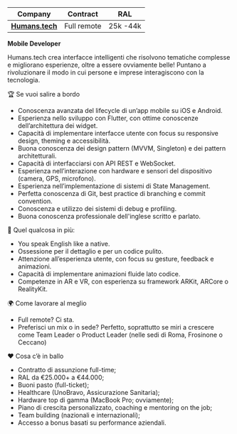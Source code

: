 
| Company                   | Contract    | RAL       |
|---------------------------|-------------|-----------|
| [**Humans.tech**](company.md) | Full remote | 25k -44k | 



**Mobile Developer**



Humans.tech crea interfacce intelligenti che risolvono tematiche complesse e migliorano esperienze, oltre a essere ovviamente belle!
Puntano a rivoluzionare il modo in cui persone e imprese interagiscono con la tecnologia.




🏆 Se vuoi salire a bordo


- Conoscenza avanzata del lifecycle di un’app mobile su iOS e Android.
- Esperienza nello sviluppo con Flutter, con ottime conoscenze dell’architettura dei widget.
- Capacità di implementare interfacce utente con focus su responsive design, theming e accessibilità.
- Buona conoscenza dei design pattern (MVVM, Singleton) e dei pattern architetturali.
- Capacità di interfacciarsi con API REST e WebSocket.
- Esperienza nell’interazione con hardware e sensori del dispositivo (camera, GPS, microfono).
- Esperienza nell’implementazione di sistemi di State Management.
- Perfetta conoscenza di Git, best practice di branching e commit convention.
- Conoscenza e utilizzo dei sistemi di debug e profiling.
- Buona conoscenza professionale dell'inglese scritto e parlato.



🌟 Quel qualcosa in più:
- You speak English like a native.
- Ossessione per il dettaglio e per un codice pulito.
- Attenzione all’esperienza utente, con focus su gesture, feedback e animazioni.
- Capacità di implementare animazioni fluide lato codice.
- Competenze in AR e VR, con esperienza su framework ARKit, ARCore o RealityKit.



🌍 Come lavorare al meglio
- Full remote? Ci sta.
- Preferisci un mix o in sede? Perfetto, soprattutto se miri a crescere come Team Leader o Product Leader (nelle sedi di Roma, Frosinone o Ceccano)



❤️ Cosa c’è in ballo
- Contratto di assunzione full-time;
- RAL da €25.000+ a €44.000;
- Buoni pasto (full-ticket);
- Healthcare (UnoBravo, Assicurazione Sanitaria);
- Hardware top di gamma (MacBook Pro; ovviamente);
- Piano di crescita personalizzato, coaching e mentoring on the job;
- Team building (nazionali e internazionali);
- Accesso a bonus basati su performance aziendali.
